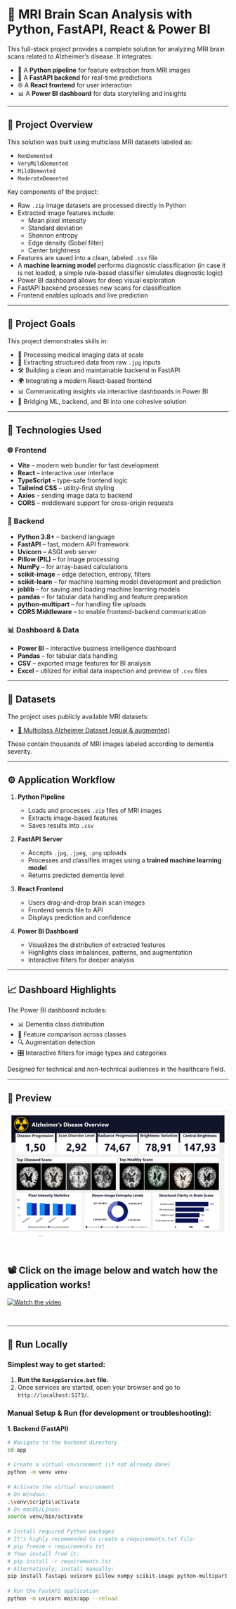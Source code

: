 # 🧠 MRI Brain Scan Analysis with Python, FastAPI, React & Power BI

This full-stack project provides a complete solution for analyzing MRI brain scans related to Alzheimer’s disease. It integrates:

- 🧮 A **Python pipeline** for feature extraction from MRI images
- 🚀 A **FastAPI backend** for real-time predictions
- 🌐 A **React frontend** for user interaction
- 📊 A **Power BI dashboard** for data storytelling and insights

---

## 📌 Project Overview

This solution was built using multiclass MRI datasets labeled as:
- `NonDemented`
- `VeryMildDemented`
- `MildDemented`
- `ModerateDemented`

Key components of the project:

- Raw `.zip` image datasets are processed directly in Python
- Extracted image features include:
  - Mean pixel intensity
  - Standard deviation
  - Shannon entropy
  - Edge density (Sobel filter)
  - Center brightness
- Features are saved into a clean, labeled `.csv` file
- A **machine learning model** performs diagnostic classification (in case it is not loaded, a simple rule-based classifier simulates diagnostic logic)
- Power BI dashboard allows for deep visual exploration
- FastAPI backend processes new scans for classification
- Frontend enables uploads and live prediction

---

## 🎯 Project Goals

This project demonstrates skills in:

- 🧠 Processing medical imaging data at scale
- 🧬 Extracting structured data from raw `.jpg` inputs
- 🛠️ Building a clean and maintainable backend in FastAPI
- 🌍 Integrating a modern React-based frontend
- 📊 Communicating insights via interactive dashboards in Power BI
- 🔗 Bridging ML, backend, and BI into one cohesive solution

---

## 🧪 Technologies Used

### 🌐 Frontend
- **Vite** – modern web bundler for fast development
- **React** – interactive user interface
- **TypeScript** – type-safe frontend logic
- **Tailwind CSS** – utility-first styling
- **Axios** – sending image data to backend
- **CORS** – middleware support for cross-origin requests

### 🧪 Backend
- **Python 3.8+** – backend language
- **FastAPI** – fast, modern API framework
- **Uvicorn** – ASGI web server
- **Pillow (PIL)** – for image processing
- **NumPy** – for array-based calculations
- **scikit-image** – edge detection, entropy, filters
- **scikit-learn** – for machine learning model development and prediction
- **joblib** – for saving and loading machine learning models
- **pandas** – for tabular data handling and feature preparation
- **python-multipart** – for handling file uploads
- **CORS Middleware** – to enable frontend-backend communication

### 📊 Dashboard & Data
- **Power BI** – interactive business intelligence dashboard
- **Pandas** – for tabular data handling
- **CSV** – exported image features for BI analysis
- **Excel** – utilized for initial data inspection and preview of `.csv` files

---

## 📁 Datasets

The project uses publicly available MRI datasets:

- [🧠 Multiclass Alzheimer Dataset (equal & augmented)](https://www.kaggle.com/datasets/aryansinghal10/alzheimers-multiclass-dataset-equal-and-augmented)

These contain thousands of MRI images labeled according to dementia severity.

---

## ⚙️ Application Workflow

1.  **Python Pipeline**
    - Loads and processes `.zip` files of MRI images
    - Extracts image-based features
    - Saves results into `.csv`

2.  **FastAPI Server**
    - Accepts `.jpg`, `.jpeg`, `.png` uploads
    - Processes and classifies images using a **trained machine learning model**
    - Returns predicted dementia level

3.  **React Frontend**
    - Users drag-and-drop brain scan images
    - Frontend sends file to API
    - Displays prediction and confidence

4.  **Power BI Dashboard**
    - Visualizes the distribution of extracted features
    - Highlights class imbalances, patterns, and augmentation
    - Interactive filters for deeper analysis

---

## 📈 Dashboard Highlights

The Power BI dashboard includes:

- 📊 Dementia class distribution
- 🧮 Feature comparison across classes
- 🔍 Augmentation detection
- 🎛️ Interactive filters for image types and categories

Designed for technical and non-technical audiences in the healthcare field.

---

## 📸 Preview

![Preview](images/preview.png)

</br>

## 📽️ Click on the image below and watch how the application works!
[![Watch the video](https://img.youtube.com/vi/Sny4_Jnsg30/maxresdefault.jpg)](https://youtu.be/Sny4_Jnsg30)

</br>

---

## 🚀 Run Locally

### Simplest way to get started:

1.  **Run the `RunAppService.bat` file.**
2.  Once services are started, open your browser and go to `http://localhost:5173/`.

### Manual Setup & Run (for development or troubleshooting):

**1. Backend (FastAPI)**

```bash
# Navigate to the backend directory
cd app

# Create a virtual environment (if not already done)
python -m venv venv

# Activate the virtual environment
# On Windows:
.\venv\Scripts\activate
# On macOS/Linux:
source venv/bin/activate

# Install required Python packages
# It's highly recommended to create a requirements.txt file:
# pip freeze > requirements.txt
# Then install from it:
# pip install -r requirements.txt
# Alternatively, install manually:
pip install fastapi uvicorn pillow numpy scikit-image python-multipart joblib scikit-learn pandas

# Run the FastAPI application
python -m uvicorn main:app --reload
